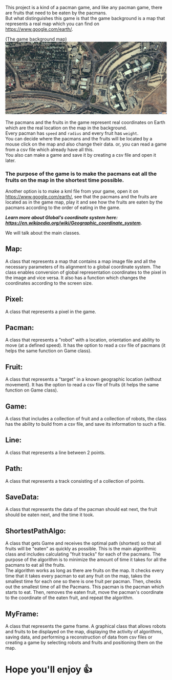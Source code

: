 
This project is a kind of a pacman game, and like any pacman game, there are fruits that need to be eaten by the pacmans.\
But what distinguishes this game is that the game background is a map that represents a real map which you can find on https://www.google.com/earth/.

(The game background map)
![alt text](https://github.com/maayanbuzaglo/OopNavigtion/blob/master/pictures/Ariel1.png)

The pacmans and the fruits in the game represent real coordinates on Earth which are the real location on the map in the background.\
Every pacman has `speed` and `radius` and every fruit has `weight`.\
You can decide where the pacmans and the fruits will be located by a mouse click on the map and also change their data. or, you can read a game from a csv file which already have all this.\
You also can make a game and save it by creating a csv file and open it later.
### The purpose of the game is to make the pacmans eat all the fruits on the map in the shortest time possible.
Another option is to make a kml file from your game, open it on https://www.google.com/earth/, see that the pacmans and the fruits are located as in the game map, play it and see how the fruits are eaten by the pacmans according to the order of eating in the game.

***Learn more about Global's coordinate system here: https://en.wikipedia.org/wiki/Geographic_coordinate_system.***

We will talk about the main classes.
## Map:
A class that represents a map that contains a map image file and all the necessary parameters of its alignment to a global coordinate system. The class enables conversion of global representation coordinates to the pixel in the image and vice versa. It also has a function which changes the coordinates according to the screen size.

## Pixel:
A class that represents a pixel in the game.

## Pacman:
A class that represents a "robot" with a location, orientation and ability to move (at a defined speed). It has the option to read a csv file of pacmans (it helps the same function on Game class).

## Fruit:
A class that represents a "target" in a known geographic location (without movement). It has the option to read a csv file of fruits (it helps the same function on Game class).

## Game:
A class that includes a collection of fruit and a collection of robots, the class has the ability to build from a csv file, and save its information to such a file.

## Line:
A class that represents a line between 2 points.

## Path:
A class that represents a track consisting of a collection of points.

## SaveData:
A class that represents the data of the pacman should eat next, the fruit should be eaten next, and the time it took.

## ShortestPathAlgo:
A class that gets Game and receives the optimal path (shortest) so that all fruits will be "eaten" as quickly as possible. This is the main algorithmic class and includes calculating "fruit tracks" for each of the pacmans. The purpose of the algorithm is to minimize the amount of time it takes for all the pacmans to eat all the fruits.\
The algorithm works as long as there are fruits on the map. It checks every time that it takes every pacman to eat any fruit on the map, takes the smallest time for each one so there is one fruit per pacman. Then, checks out the smallest time of all the Pacmans. This pacman is the pacman which starts to eat. Then, removes the eaten fruit, move the pacman's coordinate to the coordinate of the eaten fruit, and repeat the algorithm.

## MyFrame:
A class that represents the game frame.
A graphical class that allows robots and fruits to be displayed on the map, displaying the activity of algorithms, saving data, and performing a reconstruction of data from csv files or creating a game by selecting robots and fruits and positioning them on the map.




# Hope you'll enjoy :+1:
